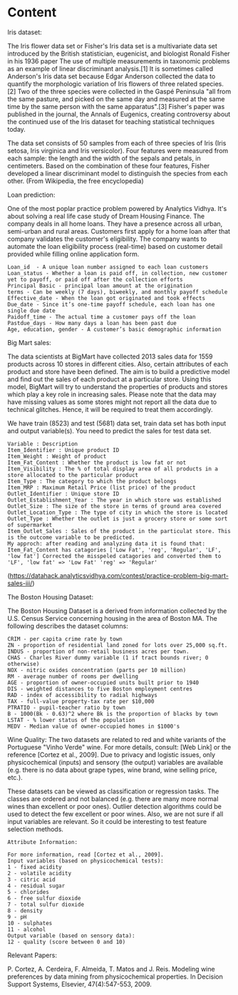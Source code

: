# Content
Iris dataset:

The Iris flower data set or Fisher's Iris data set is a multivariate data set introduced by the British statistician, eugenicist, and biologist Ronald Fisher in his 1936 paper The use of multiple measurements in taxonomic problems as an example of linear discriminant analysis.[1] It is sometimes called Anderson's Iris data set because Edgar Anderson collected the data to quantify the morphologic variation of Iris flowers of three related species.[2] Two of the three species were collected in the Gaspé Peninsula "all from the same pasture, and picked on the same day and measured at the same time by the same person with the same apparatus".[3] Fisher's paper was published in the journal, the Annals of Eugenics, creating controversy about the continued use of the Iris dataset for teaching statistical techniques today.

The data set consists of 50 samples from each of three species of Iris (Iris setosa, Iris virginica and Iris versicolor). Four features were measured from each sample: the length and the width of the sepals and petals, in centimeters. Based on the combination of these four features, Fisher developed a linear discriminant model to distinguish the species from each other. 
(From Wikipedia, the free encyclopedia)



Loan prediction:

One of the most poplar practice problem powered by Analytics Vidhya. It's about solving a real life case study of Dream Housing Finance. The company deals in all home loans. They have a presence across all urban, semi-urban and rural areas. Customers first apply for a home loan after that company validates the customer's eligibility. The company wants to automate the loan eligibility process (real-time) based on customer detail provided while filling online application form.

    Loan_id  - A unique loan number assigned to each loan customers
    Loan_status - Whether a loan is paid off, in collection, new customer yet to payoff, or paid off after the collection efforts
    Principal Basic - principal loan amount at the origination
    terms - Can be weekly (7 days), biweekly, and monthly payoff schedule
    Effective_date - When the loan got originated and took effects
    Due_date - Since it’s one-time payoff schedule, each loan has one single due date
    Paidoff_time - The actual time a customer pays off the loan
    Pastdue_days - How many days a loan has been past due
    Age, education, gender - A customer’s basic demographic information



Big Mart sales:

The data scientists at BigMart have collected 2013 sales data for 1559 products across 10 stores in different cities. Also, certain attributes of each product and store have been defined. The aim is to build a predictive model and find out the sales of each product at a particular store. Using this model, BigMart will try to understand the properties of products and stores which play a key role in increasing sales. Please note that the data may have missing values as some stores might not report all the data due to technical glitches. Hence, it will be required to treat them accordingly.

We have train (8523) and test (5681) data set, train data set has both input and output variable(s). You need to predict the sales for test data set.

    Variable : Description
    Item_Identifier : Unique product ID
    Item_Weight : Weight of product
    Item_Fat_Content : Whether the product is low fat or not
    Item_Visibility : The % of total display area of all products in a store allocated to the particular product
    Item_Type : The category to which the product belongs
    Item_MRP : Maximum Retail Price (list price) of the product
    Outlet_Identifier : Unique store ID
    Outlet_Establishment_Year : The year in which store was established
    Outlet_Size : The size of the store in terms of ground area covered
    Outlet_Location_Type : The type of city in which the store is located
    Outlet_Type : Whether the outlet is just a grocery store or some sort of supermarket
    Item_Outlet_Sales : Sales of the product in the particulat store. This is the outcome variable to be predicted.
    My approch: after reading and analyzing data it is found that:
    Item_Fat_Content has catagories ['Low Fat', 'reg', 'Regular', 'LF', 'low fat'] Corrected the misspeled catagories and converted them to
    'LF', 'low fat' => 'Low Fat' 'reg' => 'Regular'
    
(https://datahack.analyticsvidhya.com/contest/practice-problem-big-mart-sales-iii/)



The Boston Housing Dataset:

The Boston Housing Dataset is a derived from information collected by the U.S. Census Service concerning housing in the area of Boston MA. The following describes the dataset columns:

    CRIM - per capita crime rate by town
    ZN - proportion of residential land zoned for lots over 25,000 sq.ft.
    INDUS - proportion of non-retail business acres per town.
    CHAS - Charles River dummy variable (1 if tract bounds river; 0 otherwise)
    NOX - nitric oxides concentration (parts per 10 million)
    RM - average number of rooms per dwelling
    AGE - proportion of owner-occupied units built prior to 1940
    DIS - weighted distances to five Boston employment centres
    RAD - index of accessibility to radial highways
    TAX - full-value property-tax rate per $10,000
    PTRATIO - pupil-teacher ratio by town
    B - 1000(Bk - 0.63)^2 where Bk is the proportion of blacks by town
    LSTAT - % lower status of the population
    MEDV - Median value of owner-occupied homes in $1000's



Wine Quality:
The two datasets are related to red and white variants of the Portuguese "Vinho Verde" wine. For more details, consult: [Web Link] or the reference [Cortez et al., 2009]. Due to privacy and logistic issues, only physicochemical (inputs) and sensory (the output) variables are available (e.g. there is no data about grape types, wine brand, wine selling price, etc.).

These datasets can be viewed as classification or regression tasks. The classes are ordered and not balanced (e.g. there are many more normal wines than excellent or poor ones). Outlier detection algorithms could be used to detect the few excellent or poor wines. Also, we are not sure if all input variables are relevant. So it could be interesting to test feature selection methods.

    Attribute Information:

    For more information, read [Cortez et al., 2009].
    Input variables (based on physicochemical tests):
    1 - fixed acidity
    2 - volatile acidity
    3 - citric acid 
    4 - residual sugar
    5 - chlorides
    6 - free sulfur dioxide
    7 - total sulfur dioxide
    8 - density
    9 - pH
    10 - sulphates
    11 - alcohol
    Output variable (based on sensory data):
    12 - quality (score between 0 and 10)
    
Relevant Papers:

P. Cortez, A. Cerdeira, F. Almeida, T. Matos and J. Reis. Modeling wine preferences by data mining from physicochemical properties.
In Decision Support Systems, Elsevier, 47(4):547-553, 2009. 
    
